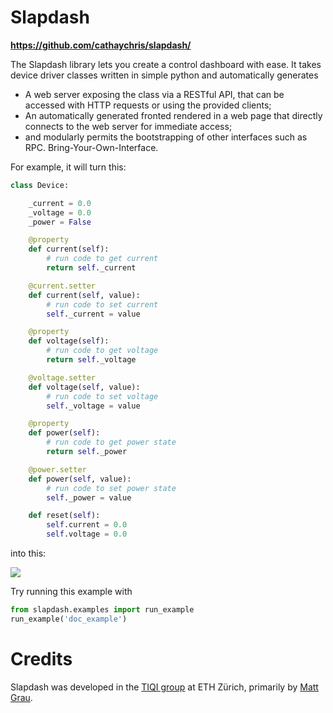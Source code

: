 # Slapdash

**<https://github.com/cathaychris/slapdash/>**

The Slapdash library lets you create a control dashboard with ease. It takes device driver classes written in simple python and automatically generates

- A web server exposing the class via a RESTful API, that can be accessed with HTTP requests or using the provided clients;
- An automatically generated fronted rendered in a web page that directly connects to the web server for immediate access;
- and modularly permits the bootstrapping of other interfaces such as RPC. Bring-Your-Own-Interface.

For example, it will turn this:

```python
class Device:

    _current = 0.0
    _voltage = 0.0
    _power = False

    @property
    def current(self):
        # run code to get current
        return self._current

    @current.setter
    def current(self, value):
        # run code to set current
        self._current = value

    @property
    def voltage(self):
        # run code to get voltage
        return self._voltage

    @voltage.setter
    def voltage(self, value):
        # run code to set voltage
        self._voltage = value

    @property
    def power(self):
        # run code to get power state
        return self._power

    @power.setter
    def power(self, value):
        # run code to set power state
        self._power = value

    def reset(self):
        self.current = 0.0
        self.voltage = 0.0
```

into this:

![](./docs/images/fast-api-example.png)

Try running this example with

```python
from slapdash.examples import run_example
run_example('doc_example')
```

# Credits

Slapdash was developed in the [TIQI group](https://tiqi.ethz.ch/) at ETH Zürich, primarily by [Matt Grau](https://www.odu.edu/directory/matt-grau).
